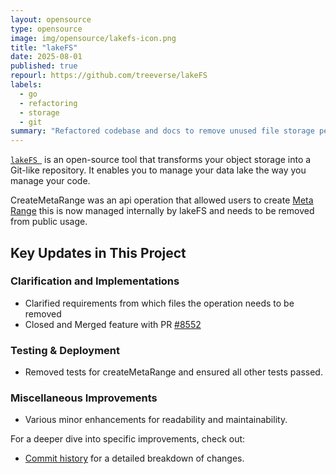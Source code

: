 ```yaml
---
layout: opensource
type: opensource
image: img/opensource/lakefs-icon.png
title: "lakeFS"
date: 2025-08-01
published: true
repourl: https://github.com/treeverse/lakeFS
labels:
  - go
  - refactoring
  - storage
  - git
summary: "Refactored codebase and docs to remove unused file storage permission for data version control tool LakeFS."
---
```


[`lakeFS `](https://lakefs.io/) is an open-source tool that transforms your object storage into a Git-like repository. It enables you to manage your data lake the way you manage your code.

CreateMetaRange was an api operation that allowed users to create [Meta Range](https://docs.lakefs.io/v1.63/understand/how/versioning-internals/) this is now managed internally by lakeFS and needs to be removed from public usage.

## Key Updates in This Project

### Clarification and Implementations
- Clarified requirements from which files the operation needs to be removed
- Closed and Merged feature with PR [#8552](https://github.com/treeverse/lakeFS/pull/8552/)

### Testing & Deployment
- Removed tests for createMetaRange and ensured all other tests passed.

### Miscellaneous Improvements
- Various minor enhancements for readability and maintainability.

For a deeper dive into specific improvements, check out:
- [Commit history](https://github.com/deepPublicGit/lakeFS/commits/fix/removecreatemetarange-%238528/?author=deepPublicGit) for a detailed breakdown of changes.
